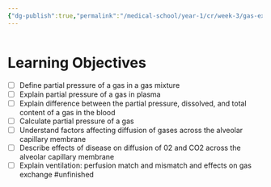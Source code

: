 ```yaml
---
{"dg-publish":true,"permalink":"/medical-school/year-1/cr/week-3/gas-exchange/","tags":["cr"],"updated":"2025-01-17T13:19:04.816+00:00"}
---
```


```table-of-contents
```
# Learning Objectives
- [ ] Define partial pressure of a gas in a gas mixture
- [ ] Explain partial pressure of a gas in plasma
- [ ] Explain difference between the partial pressure, dissolved, and total content of a gas in the blood
- [ ] Calculate partial pressure of a gas
- [ ] Understand factors affecting diffusion of gases across the alveolar capillary membrane
- [ ] Describe effects of disease on diffusion of 02 and CO2 across the alveolar capillary membrane
- [ ] Explain ventilation: perfusion match and mismatch and effects on gas exchange
#unfinished 